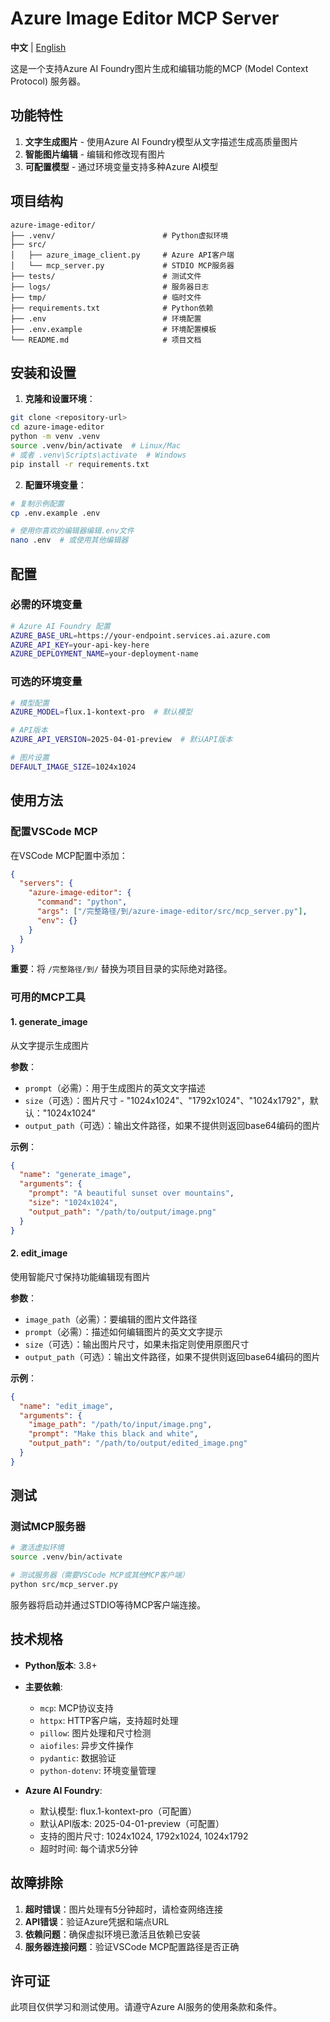 # Azure Image Editor MCP Server

**中文** | [English](./README.md)

这是一个支持Azure AI Foundry图片生成和编辑功能的MCP (Model Context Protocol) 服务器。

## 功能特性

1. **文字生成图片** - 使用Azure AI Foundry模型从文字描述生成高质量图片
2. **智能图片编辑** - 编辑和修改现有图片
3. **可配置模型** - 通过环境变量支持多种Azure AI模型

## 项目结构

```
azure-image-editor/
├── .venv/                        # Python虚拟环境
├── src/
│   ├── azure_image_client.py     # Azure API客户端
│   └── mcp_server.py             # STDIO MCP服务器
├── tests/                        # 测试文件
├── logs/                         # 服务器日志
├── tmp/                          # 临时文件
├── requirements.txt              # Python依赖
├── .env                          # 环境配置
├── .env.example                  # 环境配置模板
└── README.md                     # 项目文档
```

## 安装和设置

1. **克隆和设置环境**：
```bash
git clone <repository-url>
cd azure-image-editor
python -m venv .venv
source .venv/bin/activate  # Linux/Mac
# 或者 .venv\Scripts\activate  # Windows
pip install -r requirements.txt
```

2. **配置环境变量**：
```bash
# 复制示例配置
cp .env.example .env

# 使用你喜欢的编辑器编辑.env文件
nano .env  # 或使用其他编辑器
```

## 配置

### 必需的环境变量

```bash
# Azure AI Foundry 配置
AZURE_BASE_URL=https://your-endpoint.services.ai.azure.com
AZURE_API_KEY=your-api-key-here
AZURE_DEPLOYMENT_NAME=your-deployment-name
```

### 可选的环境变量

```bash
# 模型配置
AZURE_MODEL=flux.1-kontext-pro  # 默认模型

# API版本
AZURE_API_VERSION=2025-04-01-preview  # 默认API版本

# 图片设置
DEFAULT_IMAGE_SIZE=1024x1024
```

## 使用方法

### 配置VSCode MCP

在VSCode MCP配置中添加：

```json
{
  "servers": {
    "azure-image-editor": {
      "command": "python",
      "args": ["/完整路径/到/azure-image-editor/src/mcp_server.py"],
      "env": {}
    }
  }
}
```

**重要**：将 `/完整路径/到/` 替换为项目目录的实际绝对路径。

### 可用的MCP工具

#### 1. generate_image
从文字提示生成图片

**参数**：
- `prompt`（必需）：用于生成图片的英文文字描述
- `size`（可选）：图片尺寸 - "1024x1024"、"1792x1024"、"1024x1792"，默认："1024x1024"
- `output_path`（可选）：输出文件路径，如果不提供则返回base64编码的图片

**示例**：
```json
{
  "name": "generate_image",
  "arguments": {
    "prompt": "A beautiful sunset over mountains",
    "size": "1024x1024",
    "output_path": "/path/to/output/image.png"
  }
}
```

#### 2. edit_image
使用智能尺寸保持功能编辑现有图片

**参数**：
- `image_path`（必需）：要编辑的图片文件路径
- `prompt`（必需）：描述如何编辑图片的英文文字提示
- `size`（可选）：输出图片尺寸，如果未指定则使用原图尺寸
- `output_path`（可选）：输出文件路径，如果不提供则返回base64编码的图片

**示例**：
```json
{
  "name": "edit_image",
  "arguments": {
    "image_path": "/path/to/input/image.png",
    "prompt": "Make this black and white",
    "output_path": "/path/to/output/edited_image.png"
  }
}
```

## 测试

### 测试MCP服务器

```bash
# 激活虚拟环境
source .venv/bin/activate

# 测试服务器（需要VSCode MCP或其他MCP客户端）
python src/mcp_server.py
```

服务器将启动并通过STDIO等待MCP客户端连接。

## 技术规格

- **Python版本**: 3.8+
- **主要依赖**:
  - `mcp`: MCP协议支持
  - `httpx`: HTTP客户端，支持超时处理
  - `pillow`: 图片处理和尺寸检测
  - `aiofiles`: 异步文件操作
  - `pydantic`: 数据验证
  - `python-dotenv`: 环境变量管理

- **Azure AI Foundry**:
  - 默认模型: flux.1-kontext-pro（可配置）
  - 默认API版本: 2025-04-01-preview（可配置）
  - 支持的图片尺寸: 1024x1024, 1792x1024, 1024x1792
  - 超时时间: 每个请求5分钟

## 故障排除

1. **超时错误**：图片处理有5分钟超时，请检查网络连接
2. **API错误**：验证Azure凭据和端点URL
3. **依赖问题**：确保虚拟环境已激活且依赖已安装
4. **服务器连接问题**：验证VSCode MCP配置路径是否正确

## 许可证

此项目仅供学习和测试使用。请遵守Azure AI服务的使用条款和条件。